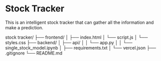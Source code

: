 # Stock Tracker
This is an intelligent stock tracker that can gather all the information and make a prediction.

stock tracker/
    ├── frontend/
    │   ├── index.html
    │   └── script.js
    │   └── styles.css
    ├── backend/
    │   ├── api/
    │   │   └── app.py
    │   │   └── single_stock_model.ipynb 
    │   ├── requirements.txt
    │   └── vercel.json
    ├── .gitignore
    └── README.md
